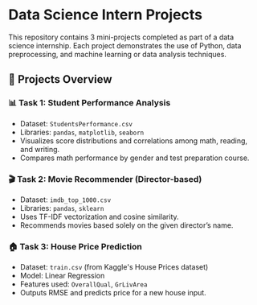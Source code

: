 # Data Science Intern Projects 

This repository contains 3 mini-projects completed as part of a data science internship. Each project demonstrates the use of Python, data preprocessing, and machine learning or data analysis techniques.

## 📁 Projects Overview

### 📊 Task 1: Student Performance Analysis
- Dataset: `StudentsPerformance.csv`
- Libraries: `pandas`, `matplotlib`, `seaborn`
- Visualizes score distributions and correlations among math, reading, and writing.
- Compares math performance by gender and test preparation course.

### 🎬 Task 2: Movie Recommender (Director-based)
- Dataset: `imdb_top_1000.csv`
- Libraries: `pandas`, `sklearn`
- Uses TF-IDF vectorization and cosine similarity.
- Recommends movies based solely on the given director’s name.

### 🏠 Task 3: House Price Prediction
- Dataset: `train.csv` (from Kaggle's House Prices dataset)
- Model: Linear Regression
- Features used: `OverallQual`, `GrLivArea`
- Outputs RMSE and predicts price for a new house input.
